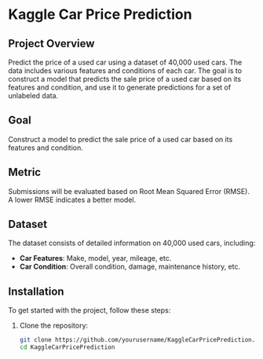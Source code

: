 # Kaggle Car Price Prediction

## Project Overview
Predict the price of a used car using a dataset of 40,000 used cars. The data includes various features and conditions of each car. The goal is to construct a model that predicts the sale price of a used car based on its features and condition, and use it to generate predictions for a set of unlabeled data.

## Goal
Construct a model to predict the sale price of a used car based on its features and condition.

## Metric
Submissions will be evaluated based on Root Mean Squared Error (RMSE). A lower RMSE indicates a better model.

## Dataset
The dataset consists of detailed information on 40,000 used cars, including:
- **Car Features**: Make, model, year, mileage, etc.
- **Car Condition**: Overall condition, damage, maintenance history, etc.

## Installation
To get started with the project, follow these steps:

1. Clone the repository:
   ```sh
   git clone https://github.com/yourusername/KaggleCarPricePrediction.git
   cd KaggleCarPricePrediction
